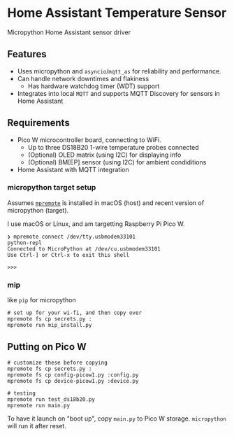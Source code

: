 # Home Assistant Temperature Sensor

Micropython Home Assistant sensor driver

## Features

 - Uses micropython and `asyncio`/`mqtt_as` for reliability and performance.
 - Can handle network downtimes and flakiness
   - Has hardware watchdog timer (WDT) support
 - Integrates into local `MQTT` and supports MQTT Discovery for sensors in Home Assistant

## Requirements

 - Pico W microcontroller board, connecting to WiFi.
   - Up to three DS18B20 1-wire temperature probes connected
   - (Optional) OLED matrix (using I2C) for displaying info
   - (Optional) BM[EP] sensor (using I2C) for ambient condiditions
 - Home Assistant with MQTT integration


### micropython target setup

Assumes  [`mpremote`](https://docs.micropython.org/en/latest/reference/mpremote.html) is installed in macOS (host) and recent version of micropython (target).

I use macOS or Linux, and am targetting Raspberry Pi Pico W.


```shell
❯ mpremote connect /dev/tty.usbmodem33101
python-repl
Connected to MicroPython at /dev/cu.usbmodem33101
Use Ctrl-] or Ctrl-x to exit this shell

>>>
```

### mip

like `pip` for micropython

```shell
# set up for your wi-fi, and then copy over
mpremote fs cp secrets.py :
mpremote run mip_install.py
```


## Putting on Pico W


```shell
# customize these before copying
mpremote fs cp secrets.py :
mpremote fs cp config-picow1.py :config.py
mpremote fs cp device-picow1.py :device.py

# testing
mpremote run test_ds18b20.py
mpremote run main.py
```


To have it launch on "boot up", copy `main.py` to Pico W storage. `micropython` will run it after reset.
